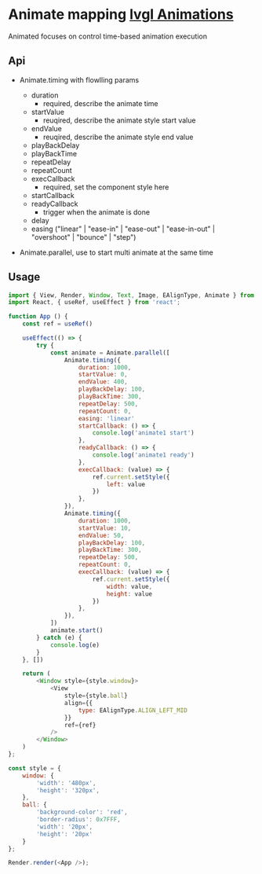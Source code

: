 # Animate mapping [lvgl Animations](https://docs.lvgl.io/master/overview/animation.html)

Animated focuses on control time-based animation execution

## Api
- Animate.timing with flowlling params 
  - duration
    - required, describe the animate time
  - startValue
    - reuqired, describe the animate style start value
  - endValue
    - reuqired, describe the animate style end value
  - playBackDelay
  - playBackTime
  - repeatDelay
  - repeatCount
  - execCallback
    - required, set the component style here
  - startCallback
  - readyCallback
    - trigger when the animate is done
  - delay
  - easing ("linear" | "ease-in" | "ease-out" | "ease-in-out" | "overshoot" | "bounce" | "step")

- Animate.parallel, use to start multi animate at the same time

## Usage
```js
import { View, Render, Window, Text, Image, EAlignType, Animate } from 'lvgljs-ui';
import React, { useRef, useEffect } from 'react';

function App () {
    const ref = useRef()

    useEffect(() => {
        try {
            const animate = Animate.parallel([
                Animate.timing({
                    duration: 1000,
                    startValue: 0,
                    endValue: 400,
                    playBackDelay: 100,
                    playBackTime: 300,
                    repeatDelay: 500,
                    repeatCount: 0,
                    easing: 'linear'
                    startCallback: () => {
                        console.log('animate1 start')
                    },
                    readyCallback: () => {
                        console.log('animate1 ready')
                    },
                    execCallback: (value) => {
                        ref.current.setStyle({
                            left: value
                        })
                    },
                }),
                Animate.timing({
                    duration: 1000,
                    startValue: 10,
                    endValue: 50,
                    playBackDelay: 100,
                    playBackTime: 300,
                    repeatDelay: 500,
                    repeatCount: 0,
                    execCallback: (value) => {
                        ref.current.setStyle({
                            width: value,
                            height: value
                        })
                    },
                }),
            ])
            animate.start()
        } catch (e) {
            console.log(e)
        }
    }, [])

    return (
        <Window style={style.window}>
            <View
                style={style.ball}
                align={{
                    type: EAlignType.ALIGN_LEFT_MID
                }}
                ref={ref}
            />
        </Window>
    )
};

const style = {
    window: {
        'width': '480px',
        'height': '320px',
    },
    ball: {
        'background-color': 'red',
        'border-radius': 0x7FFF,
        'width': '20px',
        'height': '20px'
    }
};

Render.render(<App />);
```